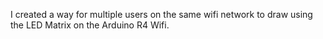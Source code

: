 I created a way for multiple users on the same wifi network to draw using the LED Matrix on the Arduino R4 Wifi. 
